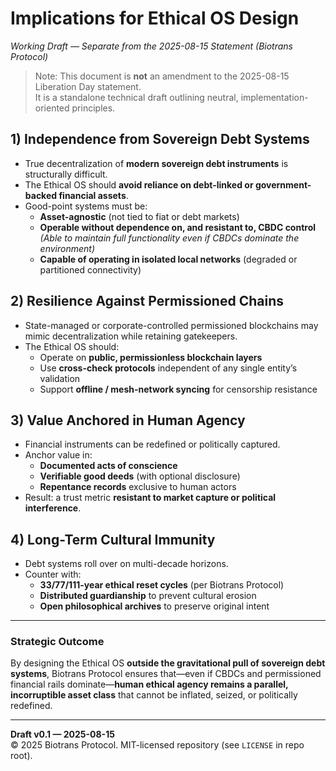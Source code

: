 # Implications for Ethical OS Design
*Working Draft — Separate from the 2025-08-15 Statement (Biotrans Protocol)*

> Note: This document is **not** an amendment to the 2025-08-15 Liberation Day statement.  
> It is a standalone technical draft outlining neutral, implementation-oriented principles.

## 1) Independence from Sovereign Debt Systems
- True decentralization of **modern sovereign debt instruments** is structurally difficult.  
- The Ethical OS should **avoid reliance on debt-linked or government-backed financial assets**.  
- Good-point systems must be:
  - **Asset-agnostic** (not tied to fiat or debt markets)
  - **Operable without dependence on, and resistant to, CBDC control**  
    *(Able to maintain full functionality even if CBDCs dominate the environment)*
  - **Capable of operating in isolated local networks** (degraded or partitioned connectivity)

## 2) Resilience Against Permissioned Chains
- State-managed or corporate-controlled permissioned blockchains may mimic decentralization while retaining gatekeepers.  
- The Ethical OS should:
  - Operate on **public, permissionless blockchain layers**
  - Use **cross-check protocols** independent of any single entity’s validation
  - Support **offline / mesh-network syncing** for censorship resistance

## 3) Value Anchored in Human Agency
- Financial instruments can be redefined or politically captured.  
- Anchor value in:
  - **Documented acts of conscience**
  - **Verifiable good deeds** (with optional disclosure)
  - **Repentance records** exclusive to human actors  
- Result: a trust metric **resistant to market capture or political interference**.

## 4) Long-Term Cultural Immunity
- Debt systems roll over on multi-decade horizons.  
- Counter with:
  - **33/77/111-year ethical reset cycles** (per Biotrans Protocol)
  - **Distributed guardianship** to prevent cultural erosion
  - **Open philosophical archives** to preserve original intent

---

### Strategic Outcome
By designing the Ethical OS **outside the gravitational pull of sovereign debt systems**, Biotrans Protocol ensures that—even if CBDCs and permissioned financial rails dominate—**human ethical agency remains a parallel, incorruptible asset class** that cannot be inflated, seized, or politically redefined.

---

**Draft v0.1 — 2025-08-15**  
© 2025 Biotrans Protocol. MIT-licensed repository (see `LICENSE` in repo root).
